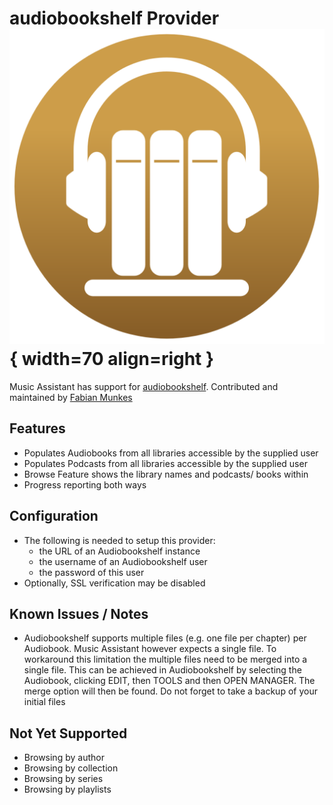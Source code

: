 # audiobookshelf Provider ![Preview image](../assets/icons/audiobookshelf-icon.png){ width=70 align=right }

Music Assistant has support for [audiobookshelf](https://www.audiobookshelf.org/). Contributed and maintained by [Fabian Munkes](https://github.com/fmunkes)

## Features

- Populates Audiobooks from all libraries accessible by the supplied user
- Populates Podcasts from all libraries accessible by the supplied user
- Browse Feature shows the library names and podcasts/ books within
- Progress reporting both ways

## Configuration

- The following is needed to setup this provider:
  - the URL of an Audiobookshelf instance
  - the username of an Audiobookshelf user
  - the password of this user
- Optionally, SSL verification may be disabled

## Known Issues / Notes

- Audiobookshelf supports multiple files (e.g. one file per chapter) per Audiobook. Music Assistant however expects a single file. To workaround this limitation the multiple files need to be merged into a single file. This can be achieved in Audiobookshelf by selecting the Audiobook, clicking EDIT, then TOOLS and then OPEN MANAGER. The merge option will then be found. Do not forget to take a backup of your initial files

## Not Yet Supported

- Browsing by author
- Browsing by collection
- Browsing by series
- Browsing by playlists
